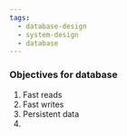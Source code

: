 ```yaml
---
tags:
  - database-design
  - system-design
  - database
---
```

### Objectives for database
1. Fast reads
2. Fast writes
3. Persistent data
4. 
